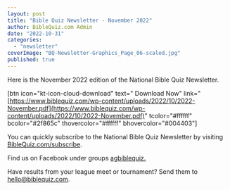 ```yaml
---
layout: post
title: "Bible Quiz Newsletter - November 2022"
author: BibleQuiz.com Admin
date: "2022-10-31"
categories: 
  - "newsletter"
coverImage: "BQ-Newsletter-Graphics_Page_06-scaled.jpg"
published: true
---
```


Here is the November 2022 edition of the National Bible Quiz Newsletter.

\[btn icon="kt-icon-cloud-download" text=" Download Now" link="[https://www.biblequiz.com/wp-content/uploads/2022/10/2022-November.pdf](https://www.biblequiz.com/wp-content/uploads/2022/10/2022-November.pdf)" tcolor="#ffffff" bcolor="#2f865c" thovercolor="#ffffff" bhovercolor="#004403"\]

You can quickly subscribe to the National Bible Quiz Newsletter by visiting [BibleQuiz.com/subscribe](https://www.biblequiz.com/subscribe).

Find us on Facebook under groups [agbiblequiz.](https://www.facebook.com/groups/agbiblequiz)

Have results from your league meet or tournament? Send them to [hello@biblequiz.com](mailto:hello@biblequiz.com).
